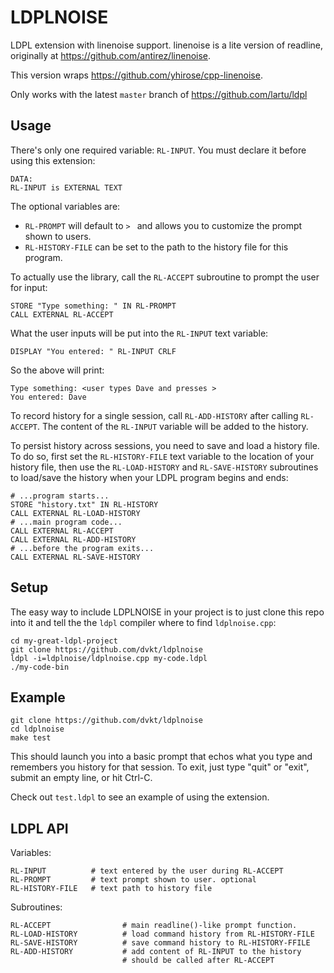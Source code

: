 LDPLNOISE
=========

LDPL extension with linenoise support. linenoise is a lite version of readline, originally at https://github.com/antirez/linenoise.

This version wraps https://github.com/yhirose/cpp-linenoise.

Only works with the latest `master` branch of https://github.com/lartu/ldpl

Usage
-----

There's only one required variable: `RL-INPUT`. You must declare it before using this extension:

    DATA:
    RL-INPUT is EXTERNAL TEXT

The optional variables are:

- `RL-PROMPT` will default to `> ` and allows you to customize the prompt shown to users. 
- `RL-HISTORY-FILE` can be set to the path to the history file for this program. 

To actually use the library, call the `RL-ACCEPT` subroutine to prompt the user for input:

    STORE "Type something: " IN RL-PROMPT
    CALL EXTERNAL RL-ACCEPT

What the user inputs will be put into the `RL-INPUT` text variable:

    DISPLAY "You entered: " RL-INPUT CRLF

So the above will print:

    Type something: <user types Dave and presses >
    You entered: Dave

To record history for a single session, call `RL-ADD-HISTORY` after calling `RL-ACCEPT`. The content of the `RL-INPUT` variable will be added to the history.

To persist history across sessions, you need to save and load a history file. To do so, first set the `RL-HISTORY-FILE` text  variable to the location of your history file, then use the  `RL-LOAD-HISTORY` and `RL-SAVE-HISTORY` subroutines to load/save the history when your LDPL program begins and ends:

    # ...program starts...
    STORE "history.txt" IN RL-HISTORY
    CALL EXTERNAL RL-LOAD-HISTORY
    # ...main program code...
    CALL EXTERNAL RL-ACCEPT
    CALL EXTERNAL RL-ADD-HISTORY
    # ...before the program exits...
    CALL EXTERNAL RL-SAVE-HISTORY

Setup
-----

The easy way to include LDPLNOISE in your project is to just clone this repo into it and tell the the `ldpl` compiler where to find `ldplnoise.cpp`:

    cd my-great-ldpl-project
    git clone https://github.com/dvkt/ldplnoise
    ldpl -i=ldplnoise/ldplnoise.cpp my-code.ldpl
    ./my-code-bin

Example
-------

    git clone https://github.com/dvkt/ldplnoise
    cd ldplnoise
    make test

This should launch you into a basic prompt that echos what you type and remembers you history for that session. To exit, just type  "quit" or "exit", submit an empty line, or hit Ctrl-C.

Check out `test.ldpl` to see an example of using the extension.

LDPL API
--------

Variables:

    RL-INPUT          # text entered by the user during RL-ACCEPT
    RL-PROMPT         # text prompt shown to user. optional
    RL-HISTORY-FILE   # text path to history file

Subroutines:

    RL-ACCEPT                # main readline()-like prompt function. 
    RL-LOAD-HISTORY          # load command history from RL-HISTORY-FILE 
    RL-SAVE-HISTORY          # save command history to RL-HISTORY-FFILE
    RL-ADD-HISTORY           # add content of RL-INPUT to the history
                             # should be called after RL-ACCEPT
